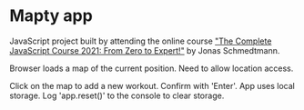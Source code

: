 # Mapty app

JavaScript project built by attending the online course ["The Complete JavaScript Course 2021: From Zero to Expert!"](https://www.udemy.com/course/the-complete-javascript-course/) by Jonas Schmedtmann.

Browser loads a map of the current position. Need to allow location access.

Click on the map to add a new workout. Confirm with 'Enter'.
App uses local storage. Log 'app.reset()' to the console to clear storage.
